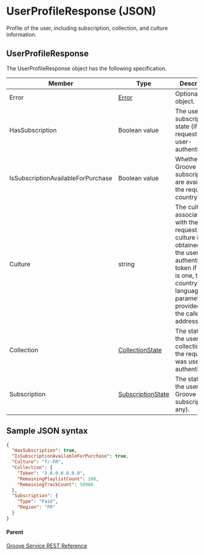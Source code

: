 # UserProfileResponse (JSON)
Profile of the user, including subscription, collection, and culture information.

## UserProfileResponse
The UserProfileResponse object has the following specification.

| **Member**                         | **Type**                                                             | **Description**                                                                                                                                                                                       |
|------------------------------------|----------------------------------------------------------------------|-------------------------------------------------------------------------------------------------------------------------------------------------------------------------------------------------------|
| Error                              | [Error](JSON_Error.md)                     | Optional error object.                                                                                                                                                                                |
| HasSubscription                    | Boolean value                                                        | The user's subscription state (if the request was user-authenticated).                           |
| IsSubscriptionAvailableForPurchase | Boolean value                                                        | Whether Groove Music subscriptions are available in the request's country or not.                                                                                                                           |
| Culture                            | string                                                               | The culture associated with the request. The culture is obtained from the user authentication token if there is one, the country and language URL parameters if provided, or the caller's IP address. |
| Collection                         | [CollectionState](JSON_CollectionState.md) | The state of the user's collection (if the request was user-authenticated).                                                                                                                           |
| Subscription                         | [SubscriptionState](JSON_SubscriptionState.md) | The state of the user's Groove Music subscription (if any).                                                                                                                           |

## Sample JSON syntax
```json
{
  "HasSubscription": true,
  "IsSubscriptionAvailableForPurchase": true,
  "Culture": "fr-FR",
  "Collection": {
    "Token": "3.0.0.0.0.0.0",
    "RemainingPlaylistCount": 100,
    "RemainingTrackCount": 50000
  },
  "Subscription": {
    "Type": "Paid",
    "Region": "FR"
  }
}
```

#### Parent
[Groove Service REST Reference](Groove-Service-REST-Reference.md)
